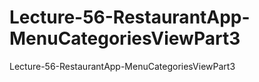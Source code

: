 # Lecture-56-RestaurantApp-MenuCategoriesViewPart3
Lecture-56-RestaurantApp-MenuCategoriesViewPart3
